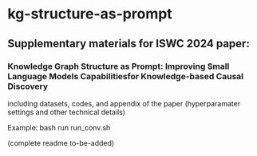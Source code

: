 # kg-structure-as-prompt

## Supplementary materials for ISWC 2024 paper: 
### Knowledge Graph Structure as Prompt: Improving Small Language Models Capabilitiesfor Knowledge-based Causal Discovery

including datasets, codes, and appendix of the paper (hyperparamater settings and other technical details)

Example: bash run run_conv.sh 

(complete readme to-be-added)
